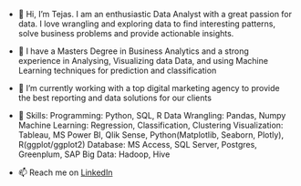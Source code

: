 - 👋 Hi, I’m Tejas. I am an enthusiastic Data Analyst with a great passion for data. I love wrangling and exploring data to find interesting patterns, solve business problems and provide actionable insights.
- 🎯 I have a Masters Degree in Business Analytics and a strong experience in Analysing, Visualizing data Data, and using Machine Learning techniques for prediction and classification
- 🌱 I’m currently working with a top digital marketing agency to provide the best reporting and data solutions for our clients
- 🧰 Skills:
    Programming: Python, SQL, R
    Data Wrangling: Pandas, Numpy
    Machine Learning: Regression, Classification, Clustering
    Visualization: Tableau, MS Power BI, Qlik Sense, Python(Matplotlib, Seaborn, Plotly), R(ggplot/ggplot2)
    Database: MS Access, SQL Server, Postgres, Greenplum, SAP
    Big Data: Hadoop, Hive

- 📫 Reach me on [LinkedIn](https://www.linkedin.com/in/tejasshrishrimal?lipi=urn%3Ali%3Apage%3Ad_flagship3_profile_view_base_contact_details%3BVOsXQo5DT2KxmeAl8metYw%3D%3D)

<!---
tejas153/tejas153 is a ✨ special ✨ repository because its `README.md` (this file) appears on your GitHub profile.
You can click the Preview link to take a look at your changes.
--->
